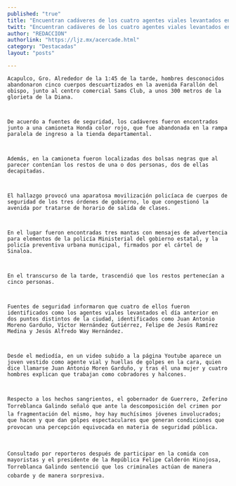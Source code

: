 ```yaml
---
published: "true"
title: "Encuentran cadáveres de los cuatro agentes viales levantados en Acapulco"
twitt: "Encuentran cadáveres de los cuatro agentes viales levantados en Acapulco"
author: "REDACCION"
authorlink: "https://ljz.mx/acercade.html"
category: "Destacadas"
layout: "posts"

---
```



  
    Acapulco, Gro. Alrededor de la 1:45 de la tarde, hombres desconocidos abandonaron cinco cuerpos descuartizados en la avenida Farallón del obispo, junto al centro comercial Sams Club, a unos 300 metros de la glorieta de la Diana.
  
  
  
    De acuerdo a fuentes de seguridad, los cadáveres fueron encontrados junto a una camioneta Honda color rojo, que fue abandonada en la rampa paralela de ingreso a la tienda departamental.
  
  
  
    Además, en la camioneta fueron localizadas dos bolsas negras que al parecer contenían los restos de una o dos personas, dos de ellas decapitadas.
  
  
  
    El hallazgo provocó una aparatosa movilización policíaca de cuerpos de seguridad de los tres órdenes de gobierno, lo que congestionó la avenida por tratarse de horario de salida de clases.
  
  
  
    En el lugar fueron encontradas tres mantas con mensajes de advertencia para elementos de la policía Ministerial del gobierno estatal, y la policía preventiva urbana municipal, firmados por el cártel de Sinaloa.
  
  
  
    En el transcurso de la tarde, trascendió que los restos pertenecían a cinco personas.
  
  
  
    Fuentes de seguridad informaron que cuatro de ellos fueron identificados como los agentes viales levantados el día anterior en dos puntos distintos de la ciudad, identificados como Juan Antonio Moreno Garduño, Víctor Hernández Gutiérrez, Felipe de Jesús Ramírez Medina y Jesús Alfredo Way Hernández.
  
  
  
    Desde el mediodía, en un video subido a la página Youtube aparece un joven vestido como agente vial y huellas de golpes en la cara, quien dice llamarse Juan Antonio Moren Garduño, y tras él una mujer y cuatro hombres explican que trabajan como cobradores y halcones.
  
  
  
    Respecto a los hechos sangrientos, el gobernador de Guerrero, Zeferino Torreblanca Galindo señaló que ante la descomposición del crimen por la fragmentación del mismo, hoy hay muchísimos jóvenes involucrados; que hacen y que dan golpes espectaculares que generan condiciones que provocan una percepción equivocada en materia de seguridad pública.
  
  
  
    Consultado por reporteros después de participar en la comida con mayoristas y el presidente de la República Felipe Calderón Hinojosa, Torreblanca Galindo sentenció que los criminales actúan de manera cobarde y de manera sorpresiva.
  

